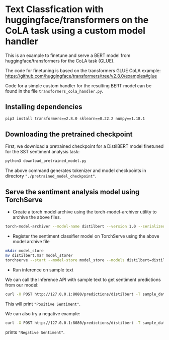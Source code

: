 # Text Classfication with huggingface/transformers on the CoLA task using a custom model handler

This is an example to finetune and serve a BERT model from huggingface/transformers 
for the CoLA task (GLUE). 

The code for finetuning is based on the transformers GLUE CoLA example:
https://github.com/huggingface/transformers/tree/v2.8.0/examples#glue

Code for a simple custom handler for the resulting BERT model can be found in the 
file `transformers_cola_handler.py`.

## Installing dependencies

```bash
pip3 install transformers==2.8.0 sklearn==0.22.2 numpy==1.18.1
```

## Downloading the pretrained checkpoint

First, we download a pretrained checkpoint for a DistilBERT model 
finetuned for the SST sentiment analysis task:

```bash
python3 download_pretrained_model.py
```

The above command generates tokenizer and model checkpoints in directory `"./pretrained_model_checkpoint"`.

## Serve the sentiment analysis model using TorchServe

 * Create a torch model archive using the torch-model-archiver utility to archive the above files.
 
```bash
torch-model-archiver --model-name distilbert --version 1.0 --serialized-file pretrained_model_checkpoint/pytorch_model.bin --handler "./transformers_custom_handler.py" --extra-files "./pretrained_model_checkpoint/config.json,./pretrained_model_checkpoint/vocab.txt,index_to_name.json"
```

* Register the sentiment classifier model on TorchServe using the above model archive file
   
```bash
mkdir model_store
mv distilbert.mar model_store/
torchserve --start --model-store model_store --models distilbert=distilbert.mar
```

* Run inference on sample text

We can call the Inference API with sample text to get sentiment predictions from our model:

```bash
curl -X POST http://127.0.0.1:8080/predictions/distilbert -T sample_data/positive_sentiment_example
```

This will print `"Positive Sentiment"`.

We can also try a negative example:
```bash
curl -X POST http://127.0.0.1:8080/predictions/distilbert -T sample_data/positive_sentiment_example
```
prints `"Negative Sentiment"`.
